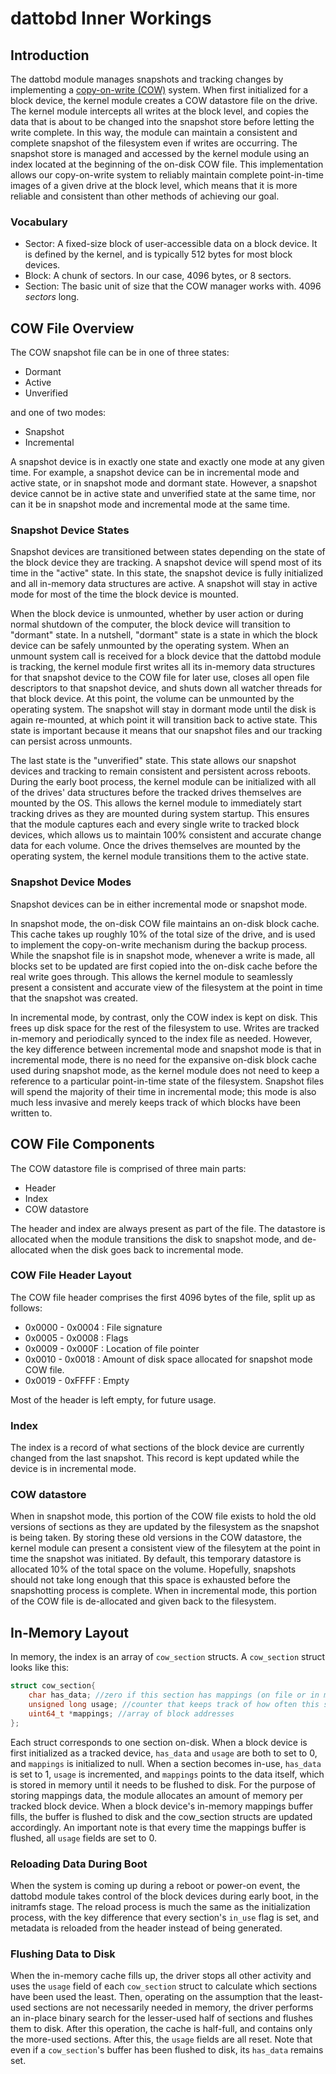 # dattobd Inner Workings

## Introduction

The dattobd module manages snapshots and tracking changes by implementing a [copy-on-write (COW)](http://en.wikipedia.org/wiki/Copy-on-write) system. When first initialized for a block device, the kernel module creates a COW datastore file on the drive. The kernel module intercepts all writes at the block level, and copies the data that is about to be changed into the snapshot store before letting the write complete. In this way, the module can maintain a consistent and complete snapshot of the filesystem even if writes are occurring. The snapshot store is managed and accessed by the kernel module using an index located at the beginning of the on-disk COW file. This implementation allows our copy-on-write system to reliably maintain complete point-in-time images of a given drive at the block level, which means that it is more reliable and consistent than other methods of achieving our goal. 


### Vocabulary
* Sector: A fixed-size block of user-accessible data on a block device. It is defined by the kernel, and is typically 512 bytes for most block devices.
* Block: A chunk of sectors. In our case, 4096 bytes, or 8 sectors.
* Section: The basic unit of size that the COW manager works with. 4096 _sectors_ long.

## COW File Overview
The COW snapshot file can be in one of three states:
* Dormant
* Active
* Unverified

and one of two modes:
* Snapshot
* Incremental

A snapshot device is in exactly one state and exactly one mode at any given time. For example, a snapshot device can be in incremental mode and active state, or in snapshot mode and dormant state. However, a snapshot device cannot be in active state and unverified state at the same time, nor can it be in snapshot mode and incremental mode at the same time.

### Snapshot Device States
Snapshot devices are transitioned between states depending on the state of the block device they are tracking. A snapshot device will spend most of its time in the "active" state. In this state, the snapshot device is fully initialized and all in-memory data structures are active. A snapshot will stay in active mode for most of the time the block device is mounted. 

When the block device is unmounted, whether by user action or during normal shutdown of the computer, the block device will transition to "dormant" state. In a nutshell, "dormant" state is a state in which the block device can be safely unmounted by the operating system. When an unmount system call is received for a block device that the dattobd module is tracking, the kernel module first writes all its in-memory data structures for that snapshot device to the COW file for later use, closes all open file descriptors to that snapshot device, and shuts down all watcher threads for that block device. At this point, the volume can be unmounted by the operating system. The snapshot will stay in dormant mode until the disk is again re-mounted, at which point it will transition back to active state. This state is important because it means that our snapshot files and our tracking can persist across unmounts. 

The last state is the "unverified" state. This state allows our snapshot devices and tracking to remain consistent and persistent across reboots. During the early boot process, the kernel module can be initialized with all of the drives' data structures before the tracked drives themselves are mounted by the OS. This allows the kernel module to immediately start tracking drives as they are mounted during system startup. This ensures that the module captures each and every single write to tracked block devices, which allows us to maintain 100% consistent and accurate change data for each volume. Once the drives themselves are mounted by the operating system, the kernel module transitions them to the active state.

### Snapshot Device Modes
Snapshot devices can be in either incremental mode or snapshot mode. 

In snapshot mode, the on-disk COW file maintains an on-disk block cache. This cache takes up roughly 10% of the total size of the drive, and is used to implement the copy-on-write mechanism during the backup process. While the snapshot file is in snapshot mode, whenever a write is made, all blocks set to be updated are first copied into the on-disk cache before the real write goes through. This allows the kernel module to seamlessly present a consistent and accurate view of the filesystem at the point in time that the snapshot was created. 

In incremental mode, by contrast, only the COW index is kept on disk. This frees up disk space for the rest of the filesystem to use. Writes are tracked in-memory and periodically synced to the index file as needed. However, the key difference between incremental mode and snapshot mode is that in incremental mode, there is no need for the expansive on-disk block cache used during snapshot mode, as the kernel module does not need to keep a reference to a particular point-in-time state of the filesystem. Snapshot files will spend the majority of their time in incremental mode; this mode is also much less invasive and merely keeps track of which blocks have been written to.

## COW File Components
The COW datastore file is comprised of three main parts:
* Header
* Index
* COW datastore

The header and index are always present as part of the file. The datastore is allocated when the module transitions the disk to snapshot mode, and de-allocated when the disk goes back to incremental mode. 
###  COW File Header Layout

The COW file header comprises the first 4096 bytes of the file, split up as follows:

* 0x0000 - 0x0004 : File signature
* 0x0005 - 0x0008 : Flags
* 0x0009 - 0x000F : Location of file pointer
* 0x0010 - 0x0018 : Amount of disk space allocated for snapshot mode COW file.
* 0x0019 - 0xFFFF : Empty

Most of the header is left empty, for future usage.

### Index

The index is a record of what sections of the block device are currently changed from the last snapshot. This record is kept updated while the device is in incremental mode. 

### COW datastore
When in snapshot mode, this portion of the COW file exists to hold the old versions of sections as they are updated by the filesystem as the snapshot is being taken. By storing these old versions in the COW datastore, the kernel module can present a consistent view of the filesytem at the point in time the snapshot was initiated. By default, this temporary datastore is allocated 10% of the total space on the volume. Hopefully, snapshots should not take long enough that this space is exhausted before the snapshotting process is complete. When in incremental mode, this portion of the COW file is de-allocated and given back to the filesystem.

## In-Memory Layout

In memory, the index is an array of `cow_section` structs. A `cow_section` struct looks like this:
```c
struct cow_section{
    char has_data; //zero if this section has mappings (on file or in memory)
    unsigned long usage; //counter that keeps track of how often this section is used
    uint64_t *mappings; //array of block addresses
};
```

Each struct corresponds to one section on-disk. When a block device is first initialized as a tracked device, `has_data` and `usage` are both to set to 0, and `mappings` is initialized to null. When a section becomes in-use, `has_data` is set to 1, `usage` is incremented, and `mappings` points to the data itself, which is stored in memory until it needs to be flushed to disk. For the purpose of storing mappings data, the module allocates an amount of memory per tracked block device. When a block device's in-memory mappings buffer fills, the buffer is flushed to disk and the cow_section structs are updated accordingly. An important note is that every time the mappings buffer is flushed, all `usage` fields are set to 0. 

### Reloading Data During Boot

When the system is coming up during a reboot or power-on event, the dattobd module takes control of the block devices during early boot, in the initramfs stage. The reload process is much the same as the initialization process, with the key difference that every section's `in_use` flag is set, and metadata is reloaded from the header instead of being generated.

### Flushing Data to Disk

When the in-memory cache fills up, the driver stops all other activity and uses the `usage` field of each `cow_section` struct to calculate which sections have been used the least. Then, operating on the assumption that the least-used sections are not necessarily needed in memory, the driver performs an in-place binary search for the lesser-used half of sections and flushes them to disk. After this operation, the cache is half-full, and contains only the more-used sections. After this, the `usage` fields are all reset. Note that even if a `cow_section`'s buffer has been flushed to disk, its `has_data` remains set. 
